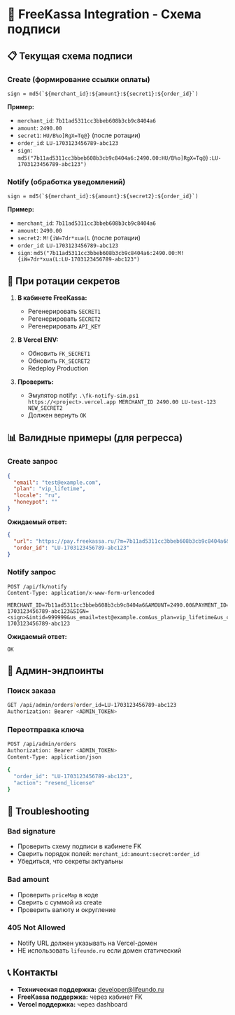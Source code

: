# 🔐 FreeKassa Integration - Схема подписи

## 📋 Текущая схема подписи

### Create (формирование ссылки оплаты)
```
sign = md5(`${merchant_id}:${amount}:${secret1}:${order_id}`)
```

**Пример:**
- `merchant_id`: `7b11ad5311cc3bbeb608b3cb9c8404a6`
- `amount`: `2490.00`
- `secret1`: `HU/B%o]RgX=Tq@}` (после ротации)
- `order_id`: `LU-1703123456789-abc123`
- `sign`: `md5("7b11ad5311cc3bbeb608b3cb9c8404a6:2490.00:HU/B%o]RgX=Tq@}:LU-1703123456789-abc123")`

### Notify (обработка уведомлений)
```
sign = md5(`${merchant_id}:${amount}:${secret2}:${order_id}`)
```

**Пример:**
- `merchant_id`: `7b11ad5311cc3bbeb608b3cb9c8404a6`
- `amount`: `2490.00`
- `secret2`: `M!{iW=7dr*xua(L` (после ротации)
- `order_id`: `LU-1703123456789-abc123`
- `sign`: `md5("7b11ad5311cc3bbeb608b3cb9c8404a6:2490.00:M!{iW=7dr*xua(L:LU-1703123456789-abc123")`

## 🔄 При ротации секретов

1. **В кабинете FreeKassa:**
   - Регенерировать `SECRET1`
   - Регенерировать `SECRET2`
   - Регенерировать `API_KEY`

2. **В Vercel ENV:**
   - Обновить `FK_SECRET1`
   - Обновить `FK_SECRET2`
   - Redeploy Production

3. **Проверить:**
   - Эмулятор notify: `.\fk-notify-sim.ps1 https://<project>.vercel.app MERCHANT_ID 2490.00 LU-test-123 NEW_SECRET2`
   - Должен вернуть `OK`

## 📊 Валидные примеры (для регресса)

### Create запрос
```json
{
  "email": "test@example.com",
  "plan": "vip_lifetime",
  "locale": "ru",
  "honeypot": ""
}
```

**Ожидаемый ответ:**
```json
{
  "url": "https://pay.freekassa.ru/?m=7b11ad5311cc3bbeb608b3cb9c8404a6&oa=2490.00&o=LU-1703123456789-abc123&s=<sign>&currency=RUB&us_email=test@example.com&us_plan=vip_lifetime&us_cid=cid-1703123456789-abc123&lang=ru&em=test@example.com&description=LifeUndo vip_lifetime for test@example.com",
  "order_id": "LU-1703123456789-abc123"
}
```

### Notify запрос
```
POST /api/fk/notify
Content-Type: application/x-www-form-urlencoded

MERCHANT_ID=7b11ad5311cc3bbeb608b3cb9c8404a6&AMOUNT=2490.00&PAYMENT_ID=LU-1703123456789-abc123&SIGN=<sign>&intid=999999&us_email=test@example.com&us_plan=vip_lifetime&us_cid=cid-1703123456789-abc123
```

**Ожидаемый ответ:**
```
OK
```

## 🔧 Админ-эндпоинты

### Поиск заказа
```bash
GET /api/admin/orders?order_id=LU-1703123456789-abc123
Authorization: Bearer <ADMIN_TOKEN>
```

### Переотправка ключа
```bash
POST /api/admin/orders
Authorization: Bearer <ADMIN_TOKEN>
Content-Type: application/json

{
  "order_id": "LU-1703123456789-abc123",
  "action": "resend_license"
}
```

## 🚨 Troubleshooting

### Bad signature
- Проверить схему подписи в кабинете FK
- Сверить порядок полей: `merchant_id:amount:secret:order_id`
- Убедиться, что секреты актуальны

### Bad amount
- Проверить `priceMap` в коде
- Сверить с суммой из create
- Проверить валюту и округление

### 405 Not Allowed
- Notify URL должен указывать на Vercel-домен
- НЕ использовать `lifeundo.ru` если домен статический

## 📞 Контакты

- **Техническая поддержка:** developer@lifeundo.ru
- **FreeKassa поддержка:** через кабинет FK
- **Vercel поддержка:** через dashboard
